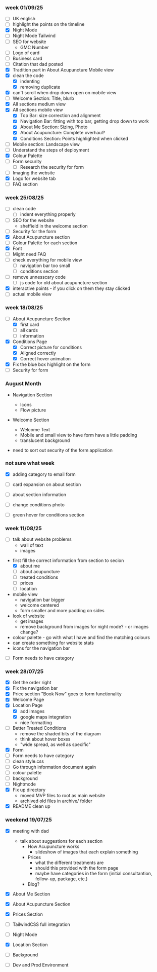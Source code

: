### week 01/09/25
- [ ] UK english
- [ ] highlight the points on the timeline
- [x] Night Mode
- [ ] Night Mode Tailwind
- [ ] SEO for website
    - GMC Number
- [ ] Logo of card
- [ ] Business card
- [ ] Citation that dad posted
- [x] Tradition part in About Acupuncture Mobile view
- [x] clean the code
    - [x] indenting
    - [x] removing duplicate
- [x] can't scroll when drop down open on mobile view
- [ ] Welcome Section: Title, blurb
- [x] All sections medium view
- [x] All sections mobile view
    - [x] Top Bar: size correction and alignment
    - [x] Navigation Bar: fitting with top bar, getting drop down to work
    - [x] About Me Section: Sizing, Photo
    - [x] About Acupuncture: Complete overhaul?
    - [x] Conditions Section: Points highlighted when clicked
- [ ] Mobile section: Landscape view
- [ ] Understand the steps of deployment
- [x] Colour Palette
- [ ] Form security
    - [ ] Research the security for form
- [ ] Imaging the website
- [x] Logo for website tab
- [ ] FAQ section

### week 25/08/25
- [ ] clean code
    - [ ] indent everything properly 
- [ ] SEO for the website
    - sheffield in the welcome section
- [ ] Security for the form
- [x] About Acupuncture section
- [ ] Colour Palette for each section
- [x] Font
- [ ] Might need FAQ
- [ ] check everything for mobile view
    - [ ] navigation bar too small
    - [ ] conditions section
- [ ] remove unnesscary code
    - [ ] js code for old about acupuncture section
- [x] interactive points - if you click on them they stay clicked
- [ ] actual mobile view

###  week 18/08/25
- [ ] About Acupuncture Section
    - [x] first card
    - [ ] all cards
    - [ ] information
- [x] Conditions Page
    - [x] Correct picture for conditions
    - [x] Aligned correctly
    - [x] Correct hover animation
- [x] Fix the blue box highlight on the form
- [ ] Security for form

### August Month

- Navigation Section
    - Icons
    - Flow picture
- Welcome Section
    - Welcome Text
    - Mobile and small view to have form have a little padding
    - translucent background

- need to sort out security of the form application

### not sure what week
- [x] adding category to email form
- [ ] card expansion on about section
- [ ] about section information
- [ ] change conditions photo
- [ ] green hover for conditions section


### week 11/08/25
- [ ] talk about website problems
    - wall of text
    - images
- first fill the correct information from section to secion
    - [x] about me
    - [ ] about acupuncture
    - [ ] treated conditions
    - [ ] prices
    - [ ] location
- mobile view
    - navigation bar bigger
    - welcome centered
    - form smaller and more padding on sides
- look of website   
    - get images
    - remove background from images for night mode? - or images change?
- colour palette - go with what I have and find the matching colours
- can create something for website stats
- icons for the navigation bar
- [ ] Form needs to have category


### week 28/07/25
- [x] Get the order right
- [x] Fix the navigation bar
- [x] Price section "Book Now" goes to form functionality
- [x] Welcome Page
- [x] Location Page
    - [x] add images
    - [x] google maps integration
    - nice formatting
- [ ] Better Treated Conditions
    - remove the shaded bits of the diagram
    - think about hover boxes 
    - "wide spread, as well as specific"
- [x] Form
- [ ] Form needs to have category
- [ ] clean style.css
- [ ] Go through information document again
- [ ] colour palette
- [ ] background
- [ ] Nightmode
- [x] Fix up directory
    - moved MVP files to root as main website
    - archived old files in archive/ folder
- [x] README clean up

### weekend 19/07/25
- [x] meeting with dad
    - talk about suggestions for each section
        - How Acupuncture works
            - slideshow of images that each explain something
        - Prices
            - what the different treatments are
            - should this provided with the form page
            - maybe have categories in the form (initial consultantion, follow-up, package, etc.)
        - Blog?
- [x] About Me Section
- [x] About Acupuncture Section
- [x] Prices Section
- [ ] TailwindCSS full integration
- [ ] Night Mode
- [x] Location Section
- [ ] Background
- [ ] Dev and Prod Environment

